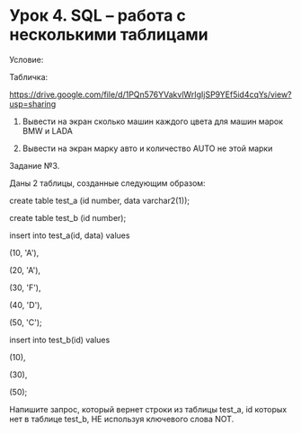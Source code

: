 # Урок 4. SQL – работа с несколькими таблицами

Условие:

Табличка:

https://drive.google.com/file/d/1PQn576YVakvlWrIgIjSP9YEf5id4cqYs/view?usp=sharing

1. Вывести на экран сколько машин каждого цвета для машин марок BMW и LADA

2. Вывести на экран марку авто и количество AUTO не этой марки

Задание №3.

Даны 2 таблицы, созданные следующим образом:

create table test_a (id number, data varchar2(1));

create table test_b (id number);

insert into test_a(id, data) values

(10, 'A'),

(20, 'A'),

(30, 'F'),

(40, 'D'),

(50, 'C');

insert into test_b(id) values

(10),

(30),

(50);

Напишите запрос, который вернет строки из таблицы test_a, id которых нет в таблице test_b, НЕ используя ключевого слова NOT.
